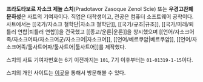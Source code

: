 **프라도타보르 자소크 제놀 스치**(Pradotavor Zasoque Zenol Scîe) 또는 **우경고찬폐문하성**은 사트의 기여자이다. 직업은 대학생이고, 전공은 컴퓨터 소프트웨어 공학이다. 사트에서는 [[국가/자소크 철학단|자소크 철학단]], [[국가/규조|규조]], [[국가/미래/퇴틀러 연합|퇴틀러 연합]]을 건국했고 [[종교/운론|운론]]을 창시했으며 [[언어/자소크어족/자소크어파/자소크어군/자소크어|자소크어]], [[언어/베르쿠암|베르쿠암]], [[언어/자소크어족/툴사트어파/툴사트어|툴사트어]]를 제작했다.

스치의 사트 기여자번호는 6기 이전까지는 `101`, 7기 이후부터는 `01-01319-1-15`이다.

스치의 개인 사이트는 [이곳](https://me.shtelo.org)을 통해서 방문해볼 수 있다.